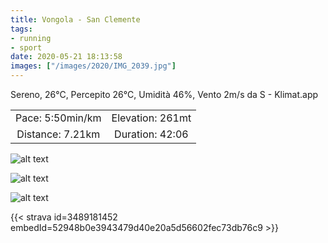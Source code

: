 ```yaml
---
title: Vongola - San Clemente
tags:
- running
- sport
date: 2020-05-21 18:13:58
images: ["/images/2020/IMG_2039.jpg"]
---
```


Sereno, 26°C, Percepito 26°C, Umidità 46%, Vento 2m/s da S - Klimat.app

| | |
| :-: | :-: |
| Pace: 5:50min/km | Elevation: 261mt |
| Distance: 7.21km | Duration: 42:06 |

![alt text](/images/2020/IMG_2039.jpg "Vista dalla vetta")

![alt text](/images/2020/IMG_2040.jpg "La chiesa")


![alt text](/images/2020/20200521-activity-map.png "map")


{{< strava id=3489181452 embedId=52948b0e3943479d40e20a5d56602fec73db76c9 >}}
